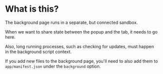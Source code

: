 # What is this?
The background page runs in a separate, but connected sandbox.

When we want to share state between the popup and the tab, it needs to go here.

Also, long running processes, such as checking for updates, must happen in the background script context.

If you add new files to the background page, you'll need to also add them to `app/manifest.json` under the `background` option.
